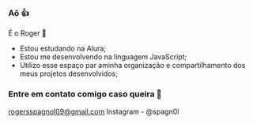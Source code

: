 ### Aô 👍

É o Roger 🤠

- Estou estudando na Alura;
- Estou me desenvolvendo na linguagem JavaScript;
- Utilizo esse espaço par aminha organização e compartilhamento dos meus projetos desenvolvidos;

### Entre em contato comigo caso queira 📧

rogersspagnol09@gmail.com
Instagram - @spagn0l
